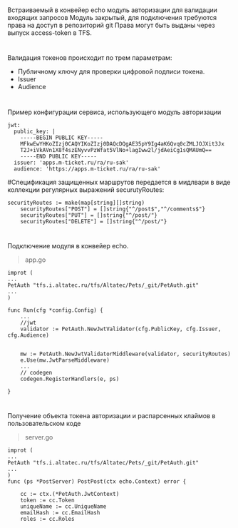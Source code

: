 #
Встраиваемый в конвейер echo модуль авторизации для валидации входящих запросов
Модуль закрытый, для подключения требуются права на доступ в репозиторий git
Права могут быть выданы через выпуск access-token в TFS.
#
Валидация токенов происходит по трем параметрам: 
- Публичному ключу для проверки цифровой подписи токена. 
- Issuer
- Audience

#
Пример конфигурации сервиса, использующего модуль авторизации
```
jwt:
  public_key: |
    -----BEGIN PUBLIC KEY-----
    MFkwEwYHKoZIzj0CAQYIKoZIzj0DAQcDQgAE35pY9Ig4aK6Qvq0cZMLJOJXit3Jx
    T2J+iVkAVn1X8f4szENyvvPzWfat5VlNo+lagIww2l/jdAeiCg1sQMAUmQ==
    -----END PUBLIC KEY-----
  issuer: 'apps.m-ticket.ru/ra/ru-sak'
  audience: 'https://apps.m-ticket.ru/ra/ru-sak'
```
#Спецификация защищенных маршрутов передается в мидлвари в виде коллекции регулярных выражений securutyRoutes:
```
securityRoutes := make(map[string][]string)
	securityRoutes["POST"] = []string{"^/post$","^/comments$"}
	securityRoutes["PUT"] = []string{"^/post/"}
	securityRoutes["DELETE"] = []string{"^/post/"}
```

#
Подключение модуля в конвейер echo. 
> app.go
```
improt (
...
PetAuth "tfs.i.altatec.ru/tfs/Altatec/Pets/_git/PetAuth.git"
...
)

func Run(cfg *config.Config) {
	...
	//jwt
	validator := PetAuth.NewJwtValidator(cfg.PublicKey, cfg.Issuer, cfg.Audience)


	mw := PetAuth.NewJwtValidatorMiddleware(validator, securityRoutes)
	e.Use(mw.JwtParseMiddleware)
	...
	// codegen
	codegen.RegisterHandlers(e, ps)
	
}
```
#
Получение объекта токена авторизации и распарсенных клаймов в пользовательском коде
>server.go
```
improt (
...
PetAuth "tfs.i.altatec.ru/tfs/Altatec/Pets/_git/PetAuth.git"
...
)
func (ps *PostServer) PostPost(ctx echo.Context) error {

	cc := ctx.(*PetAuth.JwtContext)
	token := cc.Token
	uniqueName := cc.UniqueName
	emailHash := cc.EmailHash
	roles := cc.Roles
```

